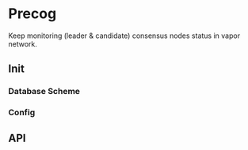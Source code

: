 # Precog

Keep monitoring (leader & candidate) consensus nodes status in vapor network.

## Init

### Database Scheme

### Config

## API
